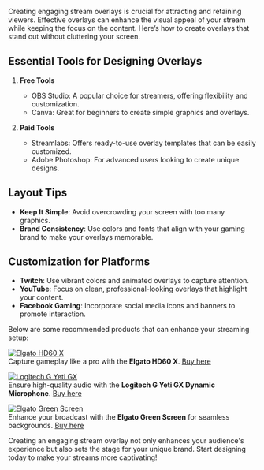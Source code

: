 Creating engaging stream overlays is crucial for attracting and retaining viewers. Effective overlays can enhance the visual appeal of your stream while keeping the focus on the content. Here’s how to create overlays that stand out without cluttering your screen.

## Essential Tools for Designing Overlays
1. **Free Tools**  
   - OBS Studio: A popular choice for streamers, offering flexibility and customization.  
   - Canva: Great for beginners to create simple graphics and overlays.

2. **Paid Tools**  
   - Streamlabs: Offers ready-to-use overlay templates that can be easily customized.  
   - Adobe Photoshop: For advanced users looking to create unique designs.

## Layout Tips
- **Keep It Simple**: Avoid overcrowding your screen with too many graphics.
- **Brand Consistency**: Use colors and fonts that align with your gaming brand to make your overlays memorable.

## Customization for Platforms
- **Twitch**: Use vibrant colors and animated overlays to capture attention.
- **YouTube**: Focus on clean, professional-looking overlays that highlight your content.
- **Facebook Gaming**: Incorporate social media icons and banners to promote interaction.

Below are some recommended products that can enhance your streaming setup:

[![Elgato HD60 X](https://www.gamestreamingsetup.com/elgato-hd60-x.jpg)](https://amzn.to/4dZtxVc)  
Capture gameplay like a pro with the **Elgato HD60 X**. [Buy here](https://amzn.to/4dZtxVc)

[![Logitech G Yeti GX](https://www.gamestreamingsetup.com/logitech-g-yeti-gx.jpg)](https://amzn.to/446et4B)  
Ensure high-quality audio with the **Logitech G Yeti GX Dynamic Microphone**. [Buy here](https://amzn.to/446et4B)

[![Elgato Green Screen](https://www.gamestreamingsetup.com/elgato-green-screen.jpg)](https://amzn.to/3HMSQxv)  
Enhance your broadcast with the **Elgato Green Screen** for seamless backgrounds. [Buy here](https://amzn.to/3HMSQxv)  

Creating an engaging stream overlay not only enhances your audience's experience but also sets the stage for your unique brand. Start designing today to make your streams more captivating!